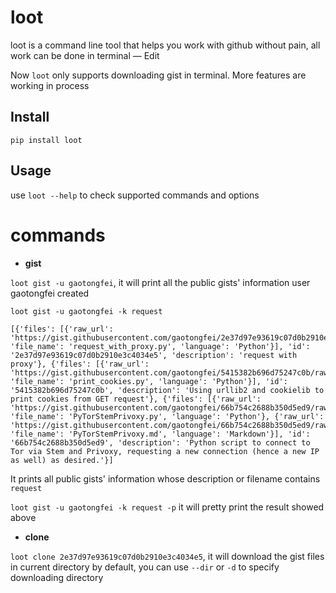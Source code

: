 # loot

loot is a command line tool that helps you work with github without pain, all work can be done in terminal — Edit

Now `loot` only supports downloading gist in terminal. More features are working in process

## Install

`pip install loot`

## Usage


use `loot --help` to check supported commands and options

commands
===

* **gist**

`loot gist -u gaotongfei`, it will print all the public gists' information user gaotongfei created

`loot gist -u gaotongfei -k request`

```
[{'files': [{'raw_url': 'https://gist.githubusercontent.com/gaotongfei/2e37d97e93619c07d0b2910e3c4034e5/raw/2bb02fe904e5051189b536391f0bc182562c41df/request_with_proxy.py', 'file_name': 'request_with_proxy.py', 'language': 'Python'}], 'id': '2e37d97e93619c07d0b2910e3c4034e5', 'description': 'request with proxy'}, {'files': [{'raw_url': 'https://gist.githubusercontent.com/gaotongfei/5415382b696d75247c0b/raw/deecf9ac8e20e893487cb33caf3e4875eda645b8/print_cookies.py', 'file_name': 'print_cookies.py', 'language': 'Python'}], 'id': '5415382b696d75247c0b', 'description': 'Using urllib2 and cookielib to print cookies from GET request'}, {'files': [{'raw_url': 'https://gist.githubusercontent.com/gaotongfei/66b754c2688b350d5ed9/raw/7960ace7513cbc4c3ac8979008ff21beb3d71abf/PyTorStemPrivoxy.py', 'file_name': 'PyTorStemPrivoxy.py', 'language': 'Python'}, {'raw_url': 'https://gist.githubusercontent.com/gaotongfei/66b754c2688b350d5ed9/raw/73326a533c451f3ad9b0e0ab689747460f53babc/PyTorStemPrivoxy.md', 'file_name': 'PyTorStemPrivoxy.md', 'language': 'Markdown'}], 'id': '66b754c2688b350d5ed9', 'description': 'Python script to connect to Tor via Stem and Privoxy, requesting a new connection (hence a new IP as well) as desired.'}]
```
It prints all public gists' information whose description or filename contains `request`

`loot gist -u gaotongfei -k request -p` it will pretty print the result showed above

* **clone**

`loot clone 2e37d97e93619c07d0b2910e3c4034e5`, it will download the gist files in current directory by default, you can use `--dir` or `-d` to specify downloading directory

